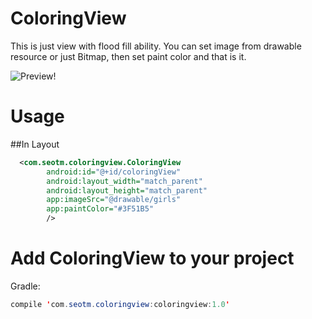 # ColoringView

This is just view with flood fill ability. You can set image from drawable resource or just Bitmap, then set paint color and that is it.

![Preview](https://raw.githubusercontent.com/coulCod/ColoringView/3e9805e0298973032700d54f969ca7b7ddb03cd7/preview/preview.gif)!

# Usage
##In Layout
``` xml
  <com.seotm.coloringview.ColoringView
        android:id="@+id/coloringView"
        android:layout_width="match_parent"
        android:layout_height="match_parent"
        app:imageSrc="@drawable/girls"
        app:paintColor="#3F51B5"
        />
```
# Add ColoringView to your project
Gradle:
``` java
compile 'com.seotm.coloringview:coloringview:1.0'
 ```
